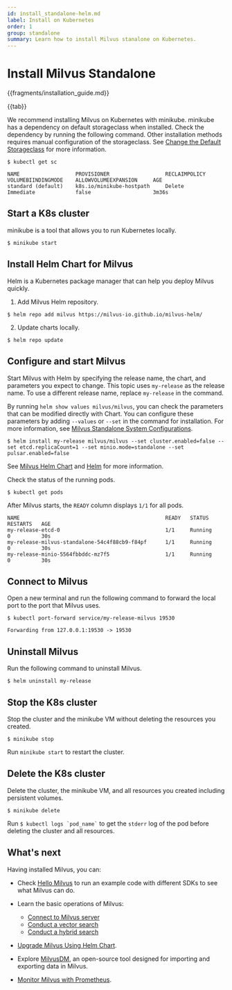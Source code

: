 ```yaml
---
id: install_standalone-helm.md
label: Install on Kubernetes 
order: 1
group: standalone
summary: Learn how to install Milvus stanalone on Kubernetes.
---
```


# Install Milvus Standalone

{{fragments/installation_guide.md}}


{{tab}}

We recommend installing Milvus on Kubernetes with minikube. minikube has a dependency on default storageclass when installed. Check the dependency by running the following command. Other installation methods requires manual configuration of the storageclass. See [Change the Default Storageclass](https://kubernetes.io/docs/tasks/administer-cluster/change-default-storage-class/) for more information.

```
$ kubectl get sc
```
```
NAME                  PROVISIONER                  RECLAIMPOLICY    VOLUMEBIINDINGMODE    ALLOWVOLUMEEXPANSION     AGE
standard (default)    k8s.io/minikube-hostpath     Delete           Immediate             false                    3m36s
```


## Start a K8s cluster

minikube is a tool that allows you to run Kubernetes locally.

```
$ minikube start
```

## Install Helm Chart for Milvus

Helm is a Kubernetes package manager that can help you deploy Milvus quickly.

1. Add Milvus Helm repository.

```
$ helm repo add milvus https://milvus-io.github.io/milvus-helm/
```

2. Update charts locally.

```
$ helm repo update
```

## Configure and start Milvus

Start Milvus with Helm by specifying the release name, the chart, and parameters you expect to change. This topic uses <code>my-release</code> as the release name. To use a different release name, replace <code>my-release</code> in the command.

By running `helm show values milvus/milvus`, you can check the parameters that can be modified directly with Chart. You can configure these parameters by adding `--values` or `--set` in the command for installation. For more information, see [Milvus Standalone System Configurations](configuration_standalone-basic.md).

```
$ helm install my-release milvus/milvus --set cluster.enabled=false --set etcd.replicaCount=1 --set minio.mode=standalone --set pulsar.enabled=false
```

<div class="alert note">
See <a href="https://artifacthub.io/packages/helm/milvus/milvus">Milvus Helm Chart</a> and <a href="https://helm.sh/docs/">Helm</a> for more information.
</div>

Check the status of the running pods.

```
$ kubectl get pods
```

After Milvus starts, the `READY` column displays `1/1` for all pods.

```
NAME                                               READY   STATUS      RESTARTS   AGE
my-release-etcd-0                                  1/1     Running     0          30s
my-release-milvus-standalone-54c4f88cb9-f84pf      1/1     Running     0          30s
my-release-minio-5564fbbddc-mz7f5                  1/1     Running     0          30s
```

## Connect to Milvus

Open a new terminal and run the following command to forward the local port to the port that Milvus uses.

```
$ kubectl port-forward service/my-release-milvus 19530
```

```
Forwarding from 127.0.0.1:19530 -> 19530
```

## Uninstall Milvus

Run the following command to uninstall Milvus.

```
$ helm uninstall my-release
```

## Stop the K8s cluster

Stop the cluster and the minikube VM without deleting the resources you created.

```
$ minikube stop
```

Run `minikube start` to restart the cluster.


## Delete the K8s cluster

Delete the cluster, the minikube VM, and all resources you created including persistent volumes.

```
$ minikube delete
```

<div class="alert note">
Run <code>$ kubectl logs `pod_name`</code> to get the <code>stderr</code> log of the pod before deleting the cluster and all resources.
</div>

## What's next

Having installed Milvus, you can:

- Check [Hello Milvus](example_code.md) to run an example code with different SDKs to see what Milvus can do.

- Learn the basic operations of Milvus:
  - [Connect to Milvus server](connect.md)
  - [Conduct a vector search](search.md)
  - [Conduct a hybrid search](hybridsearch.md)

- [Upgrade Milvus Using Helm Chart](upgrade.md).
- Explore [MilvusDM](migrate_overview.md), an open-source tool designed for importing and exporting data in Milvus.
- [Monitor Milvus with Prometheus](monitor.md).
